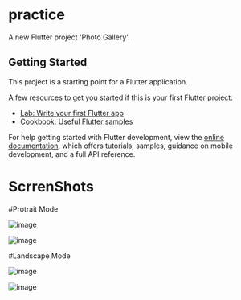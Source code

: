 # practice

A new Flutter project 'Photo Gallery'.

## Getting Started

This project is a starting point for a Flutter application.

A few resources to get you started if this is your first Flutter project:

- [Lab: Write your first Flutter app](https://docs.flutter.dev/get-started/codelab)
- [Cookbook: Useful Flutter samples](https://docs.flutter.dev/cookbook)

For help getting started with Flutter development, view the
[online documentation](https://docs.flutter.dev/), which offers tutorials,
samples, guidance on mobile development, and a full API reference.


# ScrrenShots

#Protrait Mode

![image](https://github.com/Ashrafulalkh/Flutter_Assignment/assets/160164446/8bd20e56-c97b-4f58-804d-e156a2f40ac1)

![image](https://github.com/Ashrafulalkh/Flutter_Assignment/assets/160164446/f6e99914-06c0-4c9c-a4a4-883c2ddbe19f)

#Landscape Mode

![image](https://github.com/Ashrafulalkh/Flutter_Assignment/assets/160164446/d370aaa2-c6a7-4465-b664-0386c8a22d1b)

![image](https://github.com/Ashrafulalkh/Flutter_Assignment/assets/160164446/54b5cea3-f36f-4766-9d3d-7b2501b0e17d)




